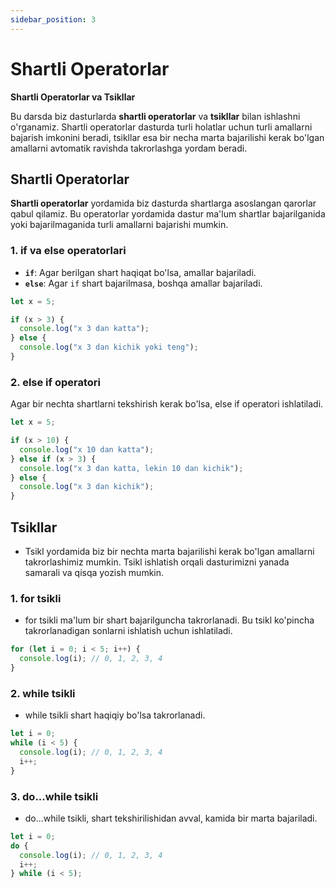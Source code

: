 ```yaml
---
sidebar_position: 3
---
```


# Shartli Operatorlar

**Shartli Operatorlar va Tsikllar**

Bu darsda biz dasturlarda **shartli operatorlar** va **tsikllar** bilan ishlashni o'rganamiz. Shartli operatorlar dasturda turli holatlar uchun turli amallarni bajarish imkonini beradi, tsikllar esa bir necha marta bajarilishi kerak bo'lgan amallarni avtomatik ravishda takrorlashga yordam beradi.

## Shartli Operatorlar

**Shartli operatorlar** yordamida biz dasturda shartlarga asoslangan qarorlar qabul qilamiz. Bu operatorlar yordamida dastur ma'lum shartlar bajarilganida yoki bajarilmaganida turli amallarni bajarishi mumkin.

### 1. **if** va **else** operatorlari

- **`if`**: Agar berilgan shart haqiqat bo'lsa, amallar bajariladi.
- **`else`**: Agar `if` shart bajarilmasa, boshqa amallar bajariladi.

```javascript
let x = 5;

if (x > 3) {
  console.log("x 3 dan katta");
} else {
  console.log("x 3 dan kichik yoki teng");
}
```

### 2. else if operatori

Agar bir nechta shartlarni tekshirish kerak bo'lsa, else if operatori ishlatiladi.

```javascript
let x = 5;

if (x > 10) {
  console.log("x 10 dan katta");
} else if (x > 3) {
  console.log("x 3 dan katta, lekin 10 dan kichik");
} else {
  console.log("x 3 dan kichik");
}
```

## Tsikllar

- Tsikl yordamida biz bir nechta marta bajarilishi kerak bo'lgan amallarni takrorlashimiz mumkin. Tsikl ishlatish orqali dasturimizni yanada samarali va qisqa yozish mumkin.

### 1. for tsikli

- for tsikli ma'lum bir shart bajarilguncha takrorlanadi. Bu tsikl ko'pincha takrorlanadigan sonlarni ishlatish uchun ishlatiladi.

```javascript
for (let i = 0; i < 5; i++) {
  console.log(i); // 0, 1, 2, 3, 4
}
```

### 2. while tsikli

- while tsikli shart haqiqiy bo'lsa takrorlanadi.

```javascript
let i = 0;
while (i < 5) {
  console.log(i); // 0, 1, 2, 3, 4
  i++;
}
```

### 3. do...while tsikli

- do...while tsikli, shart tekshirilishidan avval, kamida bir marta bajariladi.

```javascript
let i = 0;
do {
  console.log(i); // 0, 1, 2, 3, 4
  i++;
} while (i < 5);
```
